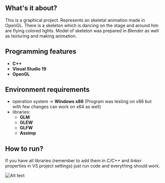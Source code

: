 ## What's it about?
This is a graphical project. Represents an skeletal animation made in OpenGL. There is a skeleton which is dancing on the stage and around him are flying colored lights. Model of skeleton was prepared in *Blender* as well as texturing and making animation.

## Programming features
- **C++**
- **Visual Studio 19**
- **OpenGL**

## Environment requirements
- operation system -> **Windows x86** (Program was testing on x86 but with few changes can work on x64 as well)
- libraries:
  - **GLM**
  - **GLEW**
  - **GLFW**
  - **Assimp**

## How to run?
If you have all libraries (remember to add them in *C/C++* and *linker* properties in VS project settings) just run code and everything should work.

![Alt text](https://github.com/Mieszko46/DevPortfolio/blob/main/Skeletal%20animation/gallery/skeleton_sample.gif)
